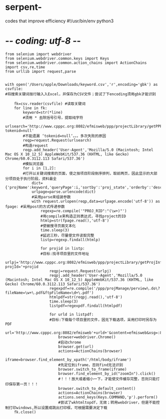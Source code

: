 # serpent-
codes that improve efficiency 
#!/usr/bin/env python3
# -*- coding: utf-8 -*-

	from selenium import webdriver
	from selenium.webdriver.common.keys import Keys
	from selenium.webdriver.common.action_chains import ActionChains
	import csv,re,time
	from urllib import request,parse


	with open('/Users/apple/Downloads/keyword.csv','r',encoding='gbk') as csvfile: 
	#将搜索关键词按行输入入Excel，并保存为CSV文件；尝试了下encoding须用gbk才能识别
	
		fk=csv.reader(csvfile) #读取关键词
		for line in fk:
			keyword=str(*line) 
			#须用 * 去除括号引号，提取纯字符
			urlsearch='http://www.cpppc.org:8082/efmisweb/ppp/projectLibrary/getPPPList.do?tokenid=null' 
			#不能遗漏 ‘tokenid=null‘。。。多次失败的原因
			reqp=request.Request(urlsearch) 
			#构造request
			reqp.add_header('User-Agent','Mozilla/5.0 (Macintosh; Intel Mac OS X 10_12_5) AppleWebKit/537.36 (KHTML, like Gecko) Chrome/60.0.3112.113 Safari/537.36') 
			#模拟浏览器
			for i in [1,2]: 
			#打开以关键词搜索的页面，使之按项目阶段倒序排列，取前两页，因此显示的大部分项目处于执行阶段，资料最全
				dict={'projName':keyword,'queryPage':i,'sortby':'proj_state','orderby':'desc'}
				urlpage=parse.urlencode(dict) 
				#采用parse来组装参数
				with request.urlopen(reqp,data=urlpage.encode('utf-8')) as fpage: #采用post的方式传递参数  
					regexp=re.compile('"PROJ_RID":"(\w+)"') 
					#用compile来构造正则表达式，寻找project的ID
					htmlp=str(fpage.read(),'utf-8') 
					#使被搜寻页面文本化
					time.sleep(3) 
					#延迟三秒，尽量使文件读取完整
					listp=regexp.findall(htmlp) 

					for projid in listp: 
					#目标:找寻项目里的文件地址
						urlpj='http://www.cpppc.org:8082/efmisweb/ppp/projectLibrary/getProjInfoNational.do?projId='+projid
						reqpj=request.Request(urlpj) 
						reqpj.add_header('User-Agent','Mozilla/5.0 (Macintosh; Intel Mac OS X 10_12_5) AppleWebKit/537.36 (KHTML, like Gecko) Chrome/60.0.3112.113 Safari/537.36')
						regexpdf=re.compile('/ppp/projManage/perview\.do\?fileName=\w+\.pdf&ftpFileName=\d+\.pdf')
						htmlpdf=str(reqpj.read(),'utf-8')
						time.sleep(3)
						listpdf=regexpdf.findall(htmlpdf)			
					
						for urld in listpdf: 
						#目标:下载每个项目里的文件，因无下载选项，采用打印时另存为PDF
							url='http://www.cpppc.org:8082/efmisweb'+urld+'&content=efmisweb&xsg=:8083/'
							browser=webdriver.Chrome() 
							#启动chrome
							browser.get(url)
							actions=ActionChains(browser)
							iframe=browser.find_element_by_xpath('/html/body/iframe') 
							#先定位到iframe，否则find无法识别
							browser.switch_to_frame(iframe)
							browser.find_element_by_id("zoomIn").click() 
							#！！！放大或者缩小一下，才能使文件缓存完整，否则只能打印保存第一页！！！
							browser.switch_to_default_content()
							actions=ActionChains(browser)
							actions.send_keys(Keys.COMMAND,'p').perform() 
							#尝试了wkhtmltopdf，无效；转用webdriver，但是不能控制打印windows,所以设置成跳出打印框，可根据需要决定下载
		fk.close()
              
              
